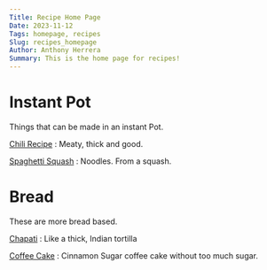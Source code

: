 ```yaml
---
Title: Recipe Home Page
Date: 2023-11-12
Tags: homepage, recipes
Slug: recipes_homepage
Author: Anthony Herrera
Summary: This is the home page for recipes!
---
```


# Instant Pot

Things that can be made in an instant Pot.

[Chili Recipe]({filename}../posts/recipes/20231112_chili_recipe.md) : Meaty, thick and good.

[Spaghetti Squash]({filename}../posts/recipes/20231113_spaghetti_squash.md) : Noodles. From a squash.

# Bread

These are more bread based.

[Chapati]({filename}../posts/recipes/20231113_chapati.md) : Like a thick, Indian tortilla

[Coffee Cake]({filename}../posts/recipes/20231119_coffe_cake.md) : Cinnamon Sugar coffee cake without too much sugar.
